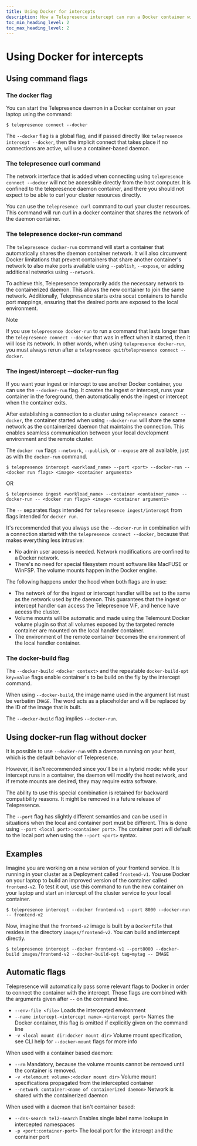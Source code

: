 ```yaml
---
title: Using Docker for intercepts
description: How a Telepresence intercept can run a Docker container with configured environment and volume mounts.
toc_min_heading_level: 2
toc_max_heading_level: 2
---
```


# Using Docker for intercepts

## Using command flags

### The docker flag
You can start the Telepresence daemon in a Docker container on your laptop using the command:

```console
$ telepresence connect --docker
```

The `--docker` flag is a global flag, and if passed directly like `telepresence intercept --docker`, then the implicit connect that takes place if no connections are active, will use a container-based daemon.

### The telepresence curl command

The network interface that is added when connecting using `telepresence connect --docker` will not be accessible directly from the host computer. It is confined to the telepresence daemon container, and there you should not expect to be able to curl your cluster resources directly.

You can use the `telepresence curl` command to curl your cluster resources. This command will run curl in a docker container that shares the network of the daemon container.

### The telepresence docker-run command

The `telepresence docker-run` command will start a container that automatically shares the daemon container network. It
will also circumvent Docker limitations that prevent containers that share another container's network to also make
ports available using `--publish`, `--expose`, or adding additional networks using `--network`.

To achieve this, Telepresence temporarily adds the necessary network to the containerized daemon. This allows the new
container to join the  same network. Additionally, Telepresence starts extra socat containers to handle port mappings,
ensuring that the desired ports are exposed to the local environment.

> [!NOTE]
> If you use `telepresence docker-run` to run a command that lasts longer than the `telepresence connect --docker` that
> was in effect when it started, then it will lose its network. In other words, when using `telepresence docker-run`,
> you must always rerun after a `telepresence quit`/`telepresence connect --docker`.

### The ingest/intercept --docker-run flag

If you want your ingest or intercept to use another Docker container, you can use the `--docker-run` flag. It creates the ingest or intercept, runs your container in the foreground, then automatically ends the ingest or intercept when the container exits.

After establishing a connection to a cluster using `telepresence connect --docker`, the container started when using `--docker-run` will share
the same network as the containerized daemon that maintains the connection. This enables seamless communication between your local development
environment and the remote cluster.

The `docker run` flags `--network`, `--publish`, or `--expose` are all available, just as with the `docker-run` command.

```console
$ telepresence intercept <workload_name> --port <port> --docker-run -- <docker run flags> <image> <container arguments>
```
OR
```console
$ telepresence ingest <workload_name> --container <container_name> --docker-run -- <docker run flags> <image> <container arguments>
```

The `--` separates flags intended for `telepresence ingest/intercept` from flags intended for `docker run`.

It's recommended that you always use the `--docker-run` in combination with a connection started with the `telepresence connect --docker`,
because that makes everything less intrusive:

- No admin user access is needed. Network modifications are confined to a Docker network.
- There's no need for special filesystem mount software like MacFUSE or WinFSP. The volume mounts happen in the Docker engine.

The following happens under the hood when both flags are in use:

- The network of for the ingest or intercept handler will be set to the same as the network used by the daemon. This guarantees that the
  ingest or intercept handler can access the Telepresence VIF, and hence have access the cluster.
- Volume mounts will be automatic and made using the Telemount Docker volume plugin so that all volumes exposed by the targeted
  remote container are mounted on the local handler container.
- The environment of the remote container becomes the environment of the local handler container.

### The docker-build flag

The `--docker-build <docker context>` and the repeatable `docker-build-opt key=value` flags enable container's to be build on the fly by the intercept command.

When using `--docker-build`, the image name used in the argument list must be verbatim `IMAGE`. The word acts as a placeholder and will be replaced by the ID of the image that is built.

The `--docker-build` flag implies `--docker-run`.

## Using docker-run flag without docker

It is possible to use `--docker-run` with a daemon running on your host, which is the default behavior of Telepresence. 

However, it isn't recommended since you'll be in a hybrid mode: while your intercept runs in a container, the daemon will modify the host network, and if remote mounts are desired, they may require extra software. 

The ability to use this special combination is retained for backward compatibility reasons. It might be removed in a future release of Telepresence.

The `--port` flag has slightly different semantics and can be used in situations when the local and container port must be different. This
is done using `--port <local port>:<container port>`. The container port will default to the local port when using the `--port <port>` syntax.

## Examples

Imagine you are working on a new version of your frontend service.  It is running in your cluster as a Deployment called `frontend-v1`. You use Docker on your laptop to build an improved version of the container called `frontend-v2`.  To test it out, use this command to run the new container on your laptop and start an intercept of the cluster service to your local container.

```console
$ telepresence intercept --docker frontend-v1 --port 8000 --docker-run -- frontend-v2
```

Now, imagine that the `frontend-v2` image is built by a `Dockerfile` that resides in the directory `images/frontend-v2`. You can build and intercept directly.

```console
$ telepresence intercept --docker frontend-v1 --port8000 --docker-build images/frontend-v2 --docker-build-opt tag=mytag -- IMAGE
```

## Automatic flags

Telepresence will automatically pass some relevant flags to Docker in order to connect the container with the intercept. Those flags are combined with the arguments given after `--` on the command line.

- `--env-file <file>` Loads the intercepted environment
- `--name intercept-<intercept name>-<intercept port>` Names the Docker container, this flag is omitted if explicitly given on the command line
- `-v <local mount dir:docker mount dir>` Volume mount specification, see CLI help for `--docker-mount` flags for more info

When used with a container based daemon:
- `--rm` Mandatory, because the volume mounts cannot be removed until the container is removed.
- `-v <telemount volume>:<docker mount dir>` Volume mount specifications propagated from the intercepted container
- `--network container:<name of containerized daemon>` Network is shared with the containerized daemon

When used with a daemon that isn't container based:
- `--dns-search tel2-search` Enables single label name lookups in intercepted namespaces
- `-p <port:container-port>` The local port for the intercept and the container port
